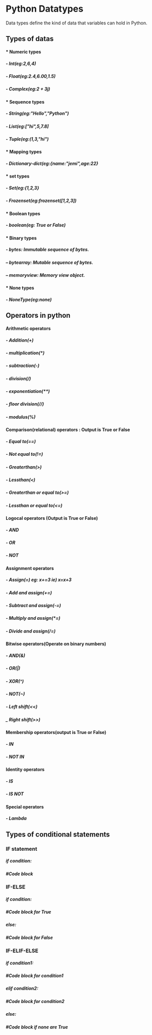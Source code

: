 # Python Datatypes
Data types define the kind of data that variables can hold in Python. 
## Types of datas
 #### *  Numeric types
   ##### - Int(eg:2,6,4)
   ##### - Float(eg:2.4,6.00,1.5)
   ##### - Complex(eg:2 + 3j)
   
 #### *  Sequence types
   ##### - String(eg:"Hello","Python")
   ##### - List(eg:["hi",5,7.8]
   ##### - Tuple(eg:(1,3,"hi")
   
 #### *  Mapping types
   ##### - Dictionary-dict(eg:{name:"jemi",age:22}
   
 #### *  set types
   ##### - Set(eg:{1,2,3}
   ##### - Frozenset(eg:frozenset([1,2,3])
   
 #### *  Boolean types
   ##### - boolean(eg: True or False)
   
 #### *  Binary types
   ##### - bytes: Immutable sequence of bytes.
   ##### – bytearray: Mutable sequence of bytes.
   ##### – memoryview: Memory view object.

 #### *  None types
   ##### - NoneType(eg:none)
   
## Operators in python
  #### Arithmetic operators
   ##### - Addition(+)
   ##### - multiplication(*)
   ##### - subtraction(-)
   ##### - division(/)
   ##### - exponentiation(**)
   ##### - floor division(//)
   ##### - modulus(%)
   
  #### Comparison(relational) operators : Output is True or False
   ##### - Equal to(==)
   ##### - Not equal to(!=)
   ##### - Greaterthan(>)
   ##### - Lessthan(<)
   ##### - Greaterthan or equal to(>=)
   ##### - Lessthan or equal to(<=)
   
  #### Logocal operators (Output is True or False)
   ##### - AND
   ##### - OR
   ##### - NOT
   
  #### Assignment operators
   ##### - Assign(=) eg: x+=3 ie) x=x+3
   ##### - Add and assign(+=)
   ##### - Subtract and assign(-=)
   ##### - Multiply and assign(*=)
   ##### - Divide and assign(/=)
   
  #### Bitwise operators(Operate on binary numbers)
   ##### - AND(&)
   ##### - OR(|)
   ##### - XOR(^)
   ##### - NOT(~)
   ##### - Left shift(<<)
   ##### _ Right shift(>>)
   
  #### Membership operators(output is True or False)
   ##### - IN
   ##### - NOT IN
   
  #### Identity operators
   ##### - IS 
   ##### - IS NOT
   
  #### Special operators
   ##### - Lambda
 ## Types of conditional statements
 
  ### IF statement
   #####  if condition:
   #####    #Code block 

  ### IF-ELSE
   ##### if condition:
   #####  #Code block for True
   ##### else:
   #####  #Code block for False

  ### IF-ELIF-ELSE 
   ##### if condition1:
   #####   #Code block for condition1
   ##### elif condition2:
   #####   #Code block for condition2
   ##### else:
   #####   #Code block if none are True

